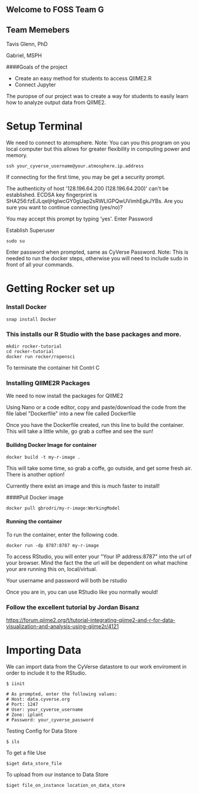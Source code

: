 ## Welcome to FOSS Team G

## Team Memebers
Tavis Glenn, PhD

Gabriel, MSPH

####Goals of the project
- Create an easy method for students to access QIIME2.R 
- Connect Jupyter

The puropse of our project was to create a way for students to easily learn how to analyze output data from QIIME2. 


#               Setup Terminal            #


We need to connect to atomsphere.
Note: You can you this program on you local computer but this allows for greater flexibility in computing power and memory.

```
ssh your_cyverse_username@your.atmosphere.ip.address
```

If connecting for the first time, you may be get a security prompt.

The authenticity of host '128.196.64.200 (128.196.64.200)' can\'t be established.
ECDSA key fingerprint is SHA256:fzEJLqeljHgIwcGY0gUap2sRWLlGPQwUVimhEgkJYBs.
Are you sure you want to continue connecting (yes/no)?

You may accept this prompt by typing 'yes'.
Enter Password

Establish Superuser 
```
sudo su
```
Enter password when prompted, same as CyVerse Password.
Note: This is needed to run the docker steps, otherwise you will need to include sudo in front of all your commands. 


#          Getting Rocker set up          #

### Install Docker
```
snap install Docker
```

###  This installs our R Studio with the base packages and more. 
```
mkdir rocker-tutorial
cd rocker-tutorial
docker run rocker/ropensci
```
To terminate the container hit Contrl C

### Installing QIIME2R Packages
We need to now install the packages for QIIME2

Using Nano or a code editor,  copy and paste/download the code from the file label "Dockerfile" into a new file called Dockerfile

Once you have the Dockerfile created, run this line to build the container.
This will take a little while, go grab a coffee and see the sun!

#### Builidng Docker Image for container
```
docker build -t my-r-image .
```

This will take some time, so grab a coffe, go outside, and get some fresh air. There is another option!


Currently there exist an image and this is much faster to install!

####Pull Docker image 
```
docker pull gbrodri/my-r-image:WorkingModel
```
#### Running the container
To run the container, enter the following code.
```
docker run -dp 8787:8787 my-r-image
```
To access RStudio, you will enter your "Your IP address:8787" into the url of your browser. 
Mind the fact the the url will be dependent on what machine your are running this on, local/virtual. 

Your username and password will both be rstudio

Once you are in, you can use RStudio like you normally would!

### Follow the excellent tutorial by Jordan Bisanz 
https://forum.qiime2.org/t/tutorial-integrating-qiime2-and-r-for-data-visualization-and-analysis-using-qiime2r/4121



#                   Importing Data                  #
We can import data from the CyVerse datastore to our work enviroment in order to include it to the RStudio. 
```
$ iinit

# As prompted, enter the following values:
# Host: data.cyverse.org
# Port: 1247
# User: your_cyverse_username
# Zone: iplant
# Password: your_cyverse_password
```

Testing Config for Data Store
```
$ ils
```
To get a file Use
```
$iget data_store_file
```
To upload from our instance to Data Store
```
$iget file_on_instance location_on_data_store
```
